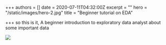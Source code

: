 +++
authors = []
date = 2020-07-11T04:32:00Z
excerpt = ""
hero = "/static/images/hero-2.jpg"
title = "Beginner tutorial on EDA"

+++
so this is it, A beginner introduction to exploratory data analyst about some important data

![](/static/images/hero-2.jpg)